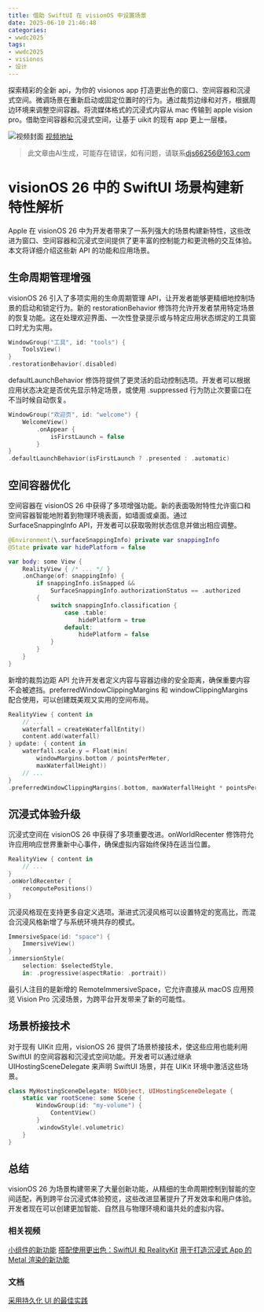 ```yaml
---
title: 借助 SwiftUI 在 visionOS 中设置场景
date: 2025-06-10 21:46:48
categories:
- wwdc2025
tags:
- wwdc2025
- visionos
- 设计
---
```

探索精彩的全新 api，为你的 visionos app 打造更出色的窗口、空间容器和沉浸式空间。微调场景在重新启动或固定位置时的行为。通过裁剪边缘和对齐，根据周边环境来调整空间容器。将流媒体格式的沉浸式内容从 mac 传输到 apple vision pro。借助空间容器和沉浸式空间，让基于 uikit 的现有 app 更上一层楼。
<!--more-->

![视频封面](https://devimages-cdn.apple.com/wwdc-services/images/3055294D-836B-4513-B7B0-0BC5666246B0/9991/9991_wide_250x141_2x.jpg)
[视频地址](https://developer.apple.com/cn/videos/play/wwdc2025/290/)
> 此文章由AI生成，可能存在错误，如有问题，请联系[djs66256@163.com](djs66256@163.com)

# visionOS 26 中的 SwiftUI 场景构建新特性解析

Apple 在 visionOS 26 中为开发者带来了一系列强大的场景构建新特性，这些改进为窗口、空间容器和沉浸式空间提供了更丰富的控制能力和更流畅的交互体验。本文将详细介绍这些新 API 的功能和应用场景。

## 生命周期管理增强

visionOS 26 引入了多项实用的生命周期管理 API，让开发者能够更精细地控制场景的启动和锁定行为。新的 restorationBehavior 修饰符允许开发者禁用特定场景的恢复功能。这在处理欢迎界面、一次性登录提示或与特定应用状态绑定的工具窗口时尤为实用。

```swift
WindowGroup("工具", id: "tools") {
    ToolsView()
}
.restorationBehavior(.disabled)
```

defaultLaunchBehavior 修饰符提供了更灵活的启动控制选项。开发者可以根据应用状态决定是否优先显示特定场景，或使用 .suppressed 行为防止次要窗口在不当时候自动恢复。

```swift
WindowGroup("欢迎页", id: "welcome") {
    WelcomeView()
        .onAppear {
            isFirstLaunch = false
        }
}
.defaultLaunchBehavior(isFirstLaunch ? .presented : .automatic)
```

## 空间容器优化

空间容器在 visionOS 26 中获得了多项增强功能。新的表面吸附特性允许窗口和空间容器智能地附着到物理环境表面，如墙面或桌面。通过 SurfaceSnappingInfo API，开发者可以获取吸附状态信息并做出相应调整。

```swift
@Environment(\.surfaceSnappingInfo) private var snappingInfo
@State private var hidePlatform = false

var body: some View { 
    RealityView { /* ... */ }
    .onChange(of: snappingInfo) {
        if snappingInfo.isSnapped &&
            SurfaceSnappingInfo.authorizationStatus == .authorized
        {
            switch snappingInfo.classification {
                case .table:
                    hidePlatform = true
                default:
                    hidePlatform = false
            }
        }
    }
}
```

新增的裁剪边距 API 允许开发者定义内容与容器边缘的安全距离，确保重要内容不会被遮挡。preferredWindowClippingMargins 和 windowClippingMargins 配合使用，可以创建既美观又实用的空间布局。

```swift
RealityView { content in
    // ...
    waterfall = createWaterfallEntity()
    content.add(waterfall)
} update: { content in
    waterfall.scale.y = Float(min(
        windowMargins.bottom / pointsPerMeter,
        maxWaterfallHeight))
    // ...
}
.preferredWindowClippingMargins(.bottom, maxWaterfallHeight * pointsPerMeter)
```

## 沉浸式体验升级

沉浸式空间在 visionOS 26 中获得了多项重要改进。onWorldRecenter 修饰符允许应用响应世界重新中心事件，确保虚拟内容始终保持在适当位置。

```swift
RealityView { content in
    // ...
}
.onWorldRecenter {
    recomputePositions()
}
```

沉浸风格现在支持更多自定义选项。渐进式沉浸风格可以设置特定的宽高比，而混合沉浸风格新增了与系统环境共存的模式。

```swift
ImmersiveSpace(id: "space") {
    ImmersiveView()
}
.immersionStyle(
    selection: $selectedStyle,
    in: .progressive(aspectRatio: .portrait))
```

最引人注目的是新增的 RemoteImmersiveSpace，它允许直接从 macOS 应用预览 Vision Pro 沉浸场景，为跨平台开发带来了新的可能性。

## 场景桥接技术

对于现有 UIKit 应用，visionOS 26 提供了场景桥接技术，使这些应用也能利用 SwiftUI 的空间容器和沉浸式空间功能。开发者可以通过继承 UIHostingSceneDelegate 来声明 SwiftUI 场景，并在 UIKit 环境中激活这些场景。

```swift
class MyHostingSceneDelegate: NSObject, UIHostingSceneDelegate {
    static var rootScene: some Scene {
        WindowGroup(id: "my-volume") {
            ContentView()
        }
        .windowStyle(.volumetric)
    }
}
```

## 总结

visionOS 26 为场景构建带来了大量创新功能，从精细的生命周期控制到智能的空间适配，再到跨平台沉浸式体验预览，这些改进显著提升了开发效率和用户体验。开发者现在可以创建更加智能、自然且与物理环境和谐共处的虚拟内容。

### 相关视频

[小组件的新功能](https://developer.apple.com/videos/play/wwdc2025/278)
[搭配使用更出色：SwiftUI 和 RealityKit](https://developer.apple.com/videos/play/wwdc2025/274)
[用于打造沉浸式 App 的 Metal 渲染的新功能](https://developer.apple.com/videos/play/wwdc2025/294)

### 文档

[采用持久化 UI 的最佳实践](https://developer.apple.com/documentation/visionOS/adopting-best-practices-for-scene-restoration)
